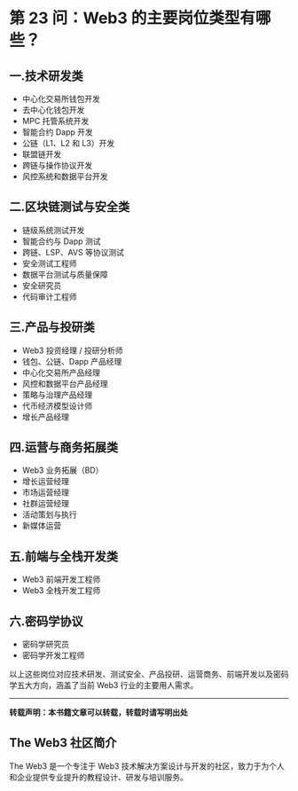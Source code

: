 # 第 23 问：Web3 的主要岗位类型有哪些？

## 一.技术研发类
- 中心化交易所钱包开发
- 去中心化钱包开发
- MPC 托管系统开发
- 智能合约 Dapp 开发
- 公链（L1、L2 和 L3）开发
- 联盟链开发
- 跨链与操作协议开发
- 风控系统和数据平台开发
## 二.区块链测试与安全类
- 链级系统测试开发
- 智能合约与 Dapp 测试
- 跨链、LSP、AVS 等协议测试
- 安全测试工程师
- 数据平台测试与质量保障
- 安全研究员
- 代码审计工程师
## 三.产品与投研类
- Web3 投资经理 / 投研分析师
- 钱包、公链、Dapp 产品经理
- 中心化交易所产品经理
- 风控和数据平台产品经理
- 策略与治理产品经理
- 代币经济模型设计师
- 增长产品经理
## 四.运营与商务拓展类
- Web3 业务拓展（BD）
- 增长运营经理
- 市场运营经理
- 社群运营经理
- 活动策划与执行
- 新媒体运营
## 五.前端与全栈开发类
- Web3 前端开发工程师
- Web3 全栈开发工程师

## 六.密码学协议
- 密码学研究员
- 密码学开发工程师

以上这些岗位对应技术研发、测试安全、产品投研、运营商务、前端开发以及密码学五大方向，涵盖了当前 Web3 行业的主要用人需求。

---

**转载声明：本书籍文章可以转载，转载时请写明出处**

## The Web3 社区简介
The Web3 是一个专注于 Web3 技术解决方案设计与开发的社区，致力于为个人和企业提供专业提升的教程设计、研发与培训服务。
